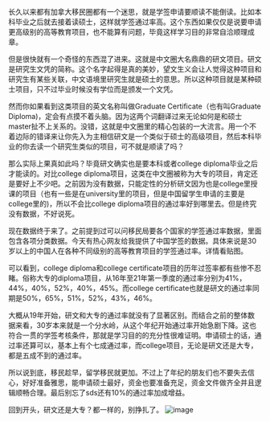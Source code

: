 长久以来都有加拿大移民圈都有一个迷思，就是学签申请要顺读不能倒读。比如本科毕业之后就去接着读硕士，这样就学签通过率高。这个东西如果仅仅是说要申请更高级别的高等教育项目，也不能算有问题，毕竟这样学习目的非常自洽顺理成章。

但是很快就有一个奇怪的东西混了进来。这就是中文圈大名鼎鼎的研文项目。研文是研究生文凭的简称。这个名字起得是真的美妙，望文生义会让人觉得这种项目和研究生有某些关联，中文语境里研究生就是硕士的意思。所以这种项目就是某种硕士项目，只不过毕业时候没有学位而是颁发一个文凭。

然而你如果看到这类项目的英文名称叫做Graduate Certificate（也有叫Graduate Diploma)，定会有点摸不着头脑。因为这两个词翻译过来无论如何是和硕士master扯不上关系的。没错，这就是中文圈里的精心包装的一大流言。用一个不着边际的错译来让你先入为主相信研文是一个类似于硕士的高级项目，然后本科毕业的你去读一个研究生类似的项目，可不就是顺读了吗？

那么实际上果真如此吗？毕竟研文确实也是要本科或者college diploma毕业之后才能读的。对比college diploma项目，这类在中文圈被称为大专的项目，肯定还是要好上不少吧。之前因为没有数据，只能定性的分析研文因为也是college里授课的项目（也有一些是在university里的项目，但是中国留学生申请的主要是college里的)，所以不会比college diploma项目的通过率好到哪里去。但是终究没有数据，不好说死。

现在数据终于来了。之前提到过可以问移民局要各个国家的学签通过率数据，里面包含各项分类数据。今天有热心网友给我提供了中国学签的数据。具体来说是30岁以上的中国人在各种不同级别的高等教育项目的学签通过率。详情看贴图。

可以看到，college diploma和college certificate项目的历年过签率都有些惨不忍睹。俗称大专的diploma项目，从16年至21年第一季度的通过率分别为41%，44%，40%，52%，40%，45%。而college certificate也就是研文的通过率同期是50%，65%，51%，52%，43%，46%。

大概从19年开始，研文和大专的通过率就没有了显著区别。而结合之前的整体数据来看，30岁本来就是一个分水岭，从这个年纪开始通过率开始急剧下降。这也符合一贯的学签考核条件，那就是学习目的的充分性很难证明。申请硕士的话，通过率还算可以，基本上有个七成通过率，而college项目，无论是研文还是大专，都是五成不到的通过率。

所以说到底，移民趁早，留学移民就更加。不过上了年纪的朋友们也不要失去信心，好好准备雅思，能申请硕士最好，资金也要准备充足，资金文件做齐全并且逻辑顺畅合理。最后别忘了sds还有10%的通过率加成增益。

回到开头，研文还是大专？都一样的，别挣扎了。
![image](https://user-images.githubusercontent.com/127368131/223919795-72a42e7e-a780-47d6-839d-523bd482e414.png)
